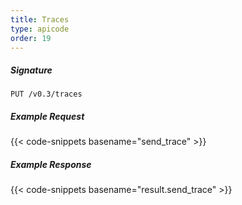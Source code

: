 ```yaml
---
title: Traces
type: apicode
order: 19
---
```


##### Signature
`PUT /v0.3/traces`

##### Example Request

{{< code-snippets basename="send_trace" >}}

##### Example Response

{{< code-snippets basename="result.send_trace" >}}